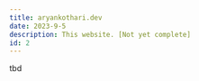 ```yaml
---
title: aryankothari.dev
date: 2023-9-5
description: This website. [Not yet complete]
id: 2
---
```


tbd